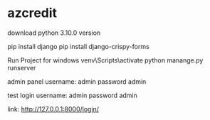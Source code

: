 # azcredit

  download python 3.10.0 version

  pip install django 
  pip install django-crispy-forms

Run Project for windows
  venv\Scripts\activate
  python manange.py runserver

admin panel
  username: admin
  password admin

test login
  username: admin
  password admin

link:
  http://127.0.0.1:8000/login/
